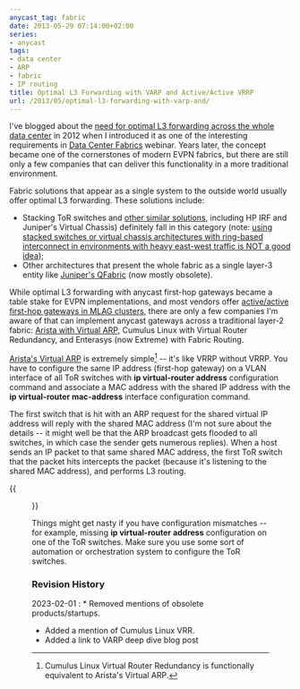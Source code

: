 ```yaml
---
anycast_tag: fabric
date: 2013-05-29 07:14:00+02:00
series:
- anycast
tags:
- data center
- ARP
- fabric
- IP routing
title: Optimal L3 Forwarding with VARP and Active/Active VRRP
url: /2013/05/optimal-l3-forwarding-with-varp-and/
---
```

I've blogged about the [need for optimal L3 forwarding across the whole data center](/2012/05/does-optimal-l3-forwarding-matter-in/) in 2012 when I introduced it as one of the interesting requirements in [Data Center Fabrics](http://www.ipspace.net/Data_Center_Fabrics) webinar. Years later, the concept became one of the cornerstones of modern EVPN fabrics, but there are still only a few companies that can deliver this functionality in a more traditional environment.
<!--more-->
Fabric solutions that appear as a single system to the outside world usually offer optimal L3 forwarding. These solutions include:

-   Stacking ToR switches and [other similar solutions](/2010/10/multi-chassis-link-aggregation-stacking/), including HP IRF and Juniper's Virtual Chassis) definitely fall in this category (note: [using stacked switches or virtual chassis architectures with ring-based interconnect in environments with heavy east-west traffic is NOT a good idea](/2012/11/stackable-data-center-switches-do-math/));
-   Other architectures that present the whole fabric as a single layer-3 entity like [Juniper's QFabric](/2011/09/qfabric-part-3-forwarding/) (now mostly obsolete).

While optimal L3 forwarding with anycast first-hop gateways became a table stake for EVPN implementations, and most vendors offer [active/active first-hop gateways in MLAG clusters](/2022/06/mlag-active-active-layer3/), there are only a few companies I'm aware of that can implement anycast gateways across a traditional layer-2 fabric: [Arista with Virtual ARP](/2013/06/arista-eos-virtual-arp-varp-behind/), Cumulus Linux with Virtual Router Redundancy, and Enterasys (now Extreme) with Fabric Routing.

[Arista's Virtual ARP](/2013/06/arista-eos-virtual-arp-varp-behind/) is extremely simple[^CL] -- it's like VRRP without VRRP. You have to configure the same IP address (first-hop gateway) on a VLAN interface of all ToR switches with **ip virtual-router address** configuration command and associate a MAC address with the shared IP address with the **ip virtual-router mac-address** interface configuration command.

[^CL]: Cumulus Linux Virtual Router Redundancy is functionally equivalent to Arista's Virtual ARP.

The first switch that is hit with an ARP request for the shared virtual IP address will reply with the shared MAC address (I'm not sure about the details -- it might well be that the ARP broadcast gets flooded to all switches, in which case the sender gets numerous replies). When a host sends an IP packet to that same shared MAC address, the first ToR switch that the packet hits intercepts the packet (because it's listening to the shared MAC address), and performs L3 routing.

{{<figure src="/2013/05/s1600-Slide+-+Arista+EOS+VARP.jpg" caption="Arista EOS Virtual ARP">}}

Things might get nasty if you have configuration mismatches -- for example, missing **ip virtual-router address** configuration on one of the ToR switches. Make sure you use some sort of automation or orchestration system to configure the ToR switches.

### Revision History

2023-02-01
: * Removed mentions of obsolete products/startups.
  * Added a mention of Cumulus Linux VRR.
  * Added a link to VARP deep dive blog post
